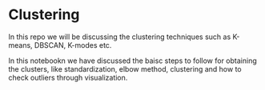 # Clustering
In this repo we will be discussing the clustering techniques such as K-means, DBSCAN, K-modes etc.

In this notebookn we have discussed the baisc steps to follow for obtaining the clusters, like standardization, elbow method, clustering and
how to check outliers through visualization.
